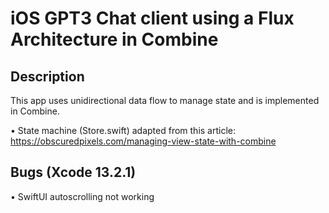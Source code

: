 # iOS GPT3 Chat client using a Flux Architecture in Combine

## Description

This app uses unidirectional data flow to manage state and is implemented in Combine.

• State machine (Store.swift) adapted from this article: https://obscuredpixels.com/managing-view-state-with-combine

## Bugs (Xcode 13.2.1)

• SwiftUI autoscrolling not working


